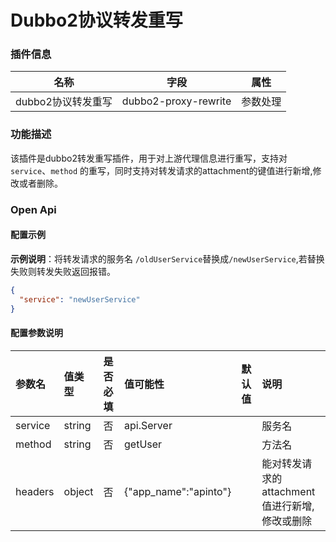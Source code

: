 # Dubbo2协议转发重写

### 插件信息

| 名称       | 字段                      | 属性     |
| ---------- |-------------------------| -------- |
| dubbo2协议转发重写 | dubbo2-proxy-rewrite | 参数处理 |

### 功能描述

该插件是dubbo2转发重写插件，用于对上游代理信息进行重写，支持对`service`、`method` 的重写，同时支持对转发请求的attachment的键值进行新增,修改或者删除。

### Open Api

#### 配置示例

**示例说明**：将转发请求的服务名 `/oldUserService`替换成`/newUserService`,若替换失败则转发失败返回报错。

```json
{
  "service": "newUserService"
}
```

#### 配置参数说明

| 参数名     | 值类型  | 是否必填 | 值可能性              | 默认值 | 说明                   |
|:--------| :------- |:------------------| :---- |:---------------------|:---------------------|
| service | string | 否       | api.Server |  | 服务名                  |
| method  | string | 否       | getUser |       | 方法名                  |
| headers | object | 否       | {"app_name":"apinto"} |       | 能对转发请求的attachment值进行新增,修改或删除 |

